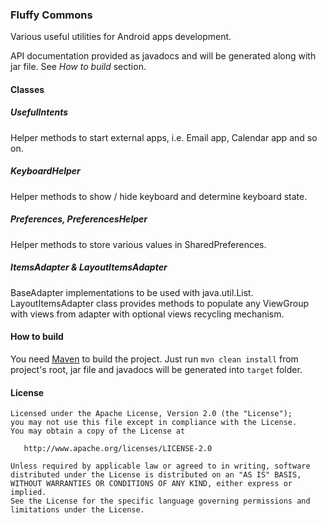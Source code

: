 ### Fluffy Commons ###

Various useful utilities for Android apps development.

API documentation provided as javadocs and will be generated along with jar file. See _How to build_ section.

#### Classes ####

##### UsefulIntents #####

Helper methods to start external apps, i.e. Email app, Calendar app and so on.

##### KeyboardHelper #####

Helper methods to show / hide keyboard and determine keyboard state.

##### Preferences, PreferencesHelper #####

Helper methods to store various values in SharedPreferences.

##### ItemsAdapter & LayoutItemsAdapter #####

BaseAdapter implementations to be used with java.util.List. LayoutItemsAdapter class provides methods to populate any ViewGroup with views from adapter with optional views recycling mechanism.

#### How to build ####

You need [Maven](http://maven.apache.org/) to build the project. Just run `mvn clean install` from project's root, jar file and javadocs will be generated into `target` folder.

#### License ####

    Licensed under the Apache License, Version 2.0 (the "License");
    you may not use this file except in compliance with the License.
    You may obtain a copy of the License at

       http://www.apache.org/licenses/LICENSE-2.0

    Unless required by applicable law or agreed to in writing, software
    distributed under the License is distributed on an "AS IS" BASIS,
    WITHOUT WARRANTIES OR CONDITIONS OF ANY KIND, either express or implied.
    See the License for the specific language governing permissions and
    limitations under the License.
